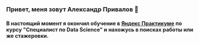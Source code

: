 ### Привет, меня зовут Александр Привалов 👋
#### В настоящий момент я окончил обучение в [Яндекс Практикуме](https://practicum.yandex.ru) по курсу "Специалист по Data Science" и нахожусь в поисках работы или же стажеровки.
<!--
**BoboBraine/BoboBraine** is a ✨ _special_ ✨ repository because its `README.md` (this file) appears on your GitHub profile.

Here are some ideas to get you started:

- 🔭 I’m currently working on ...
- 🌱 I’m currently learning ...
- 👯 I’m looking to collaborate on ...
- 🤔 I’m looking for help with ...
- 💬 Ask me about ...
- 📫 How to reach me: ...
- 😄 Pronouns: ...
- ⚡ Fun fact: ...
-->
